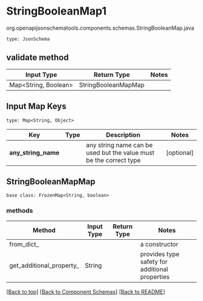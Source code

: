 # StringBooleanMap1
org.openapijsonschematools.components.schemas.StringBooleanMap.java
```
type: JsonSchema
```

## validate method
| Input Type | Return Type | Notes |
| ---------- | ----------- | ----- |
| Map<String, Boolean> | StringBooleanMapMap | |

## Input Map Keys
```
type: Map<String, Object>
```
Key | Type |  Description | Notes
------------ | ------------- | ------------- | -------------
**any_string_name** |  | any string name can be used but the value must be the correct type | [optional]

## StringBooleanMapMap
```
base class: FrozenMap<String, boolean>

```

### methods
Method | Input Type | Return Type | Notes
------ | ---------- | ----------- | ------
from_dict_ |  |  | a constructor
get_additional_property_ | String |  | provides type safety for additional properties

[[Back to top]](#top) [[Back to Component Schemas]](../../../README.md#Component-Schemas) [[Back to README]](../../../README.md)
